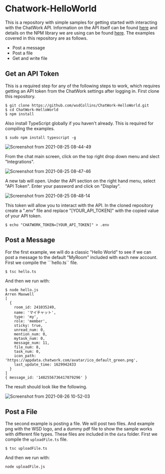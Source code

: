 # Chatwork-HelloWorld

This is a repository with simple samples for getting started with interacting with the
ChatWork API. Information on the API itself can be found [here](https://download.chatwork.com/ChatWork_API_Documentation.pdf) and details on the
NPM library we are using can be found [here](https://www.npmjs.com/package/chatwork-api-client). The examples covered in this repository
are as follows.

- Post a message
- Post a file
- Get and write file

## Get an API Token

This is a required step for any of the following steps to work, which requires
getting an API token from the ChatWork settings after logging in. First clone
this repository.

```
$ git clone https://github.com/wsdCollins/ChatWork-HelloWorld.git
$ cd ChatWork-HelloWorld
$ npm install
```

Also install TypeScript globally if you haven't already. This is required for compiling the examples.

```
$ sudo npm install typescript -g
```

![Screenshot from 2021-08-25 08-44-49](https://user-images.githubusercontent.com/5259968/130886146-10c25982-08cb-4ac4-af4a-6b082577516a.png)

From the chat main screen, click on the top right drop down menu and slect "Integrations".

![Screenshot from 2021-08-25 08-47-46](https://user-images.githubusercontent.com/5259968/130886151-73a04f7f-9c31-42ae-9eb8-073fba3120b8.png)

A new tab will open. Under the API section on the right hand menu, select "API Token". Enter your password and click on "Display".

![Screenshot from 2021-08-25 08-48-14](https://user-images.githubusercontent.com/5259968/130886155-dae41224-0dc6-4e07-9b87-1b20940af681.png)

This token will allow you to interact with the API. In the cloned repository create a ".env" file and replace "[YOUR_API_TOKEN]" with
the copied value of your API token.

```
$ echo "CHATWORK_TOKEN=[YOUR_API_TOKEN]" > .env
```

## Post a Message

For the first example, we will do a classic "Hello World" to see if we can post a message to the
default "MyRoom" included with each new account. First we compile the ```hello.ts`` file.

```
$ tsc hello.ts
```

And then we run with:

```
$ node hello.js
Arren Maxwell
[
  {
    room_id: 241035249,
    name: 'マイチャット',
    type: 'my',
    role: 'member',
    sticky: true,
    unread_num: 0,
    mention_num: 0,
    mytask_num: 0,
    message_num: 11,
    file_num: 8,
    task_num: 0,
    icon_path: 'https://appdata.chatwork.com/avatar/ico_default_green.png',
    last_update_time: 1629942433
  }
]
{ message_id: '1482556736417079296' }
```

The result should look like the following.


![Screenshot from 2021-08-26 10-52-03](https://user-images.githubusercontent.com/5259968/130887280-0b253439-f6b6-458e-ae69-bbd17c9d8b72.png)

## Post a File

The second example is posting a file. We will post two files. And example png with the WSD logo,
and a dummy pdf file to show the sample works with different file types. These files are included
in the ```data``` folder. First we compile the ```uploadFile.ts``` file.

```
$ tsc uploadFile.ts
```

And then we run with:

```
node uploadFile.js
```
